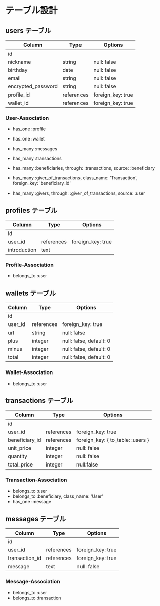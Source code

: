 # テーブル設計

## users テーブル

| Column             | Type       | Options           |
| ------------------ | ---------- | ----------------- |
| id                 |            |                   |
| nickname           | string     | null: false       |
| birthday           | date       | null: false       |
| email              | string     | null: false       |
| encrypted_password | string     | null: false       |
| profile_id         | references | foreign_key: true |
| wallet_id          | references | foreign_key: true |

### User-Association

- has_one :profile
- has_one :wallet
- has_many :messages

- has_many :transactions
- has_many :beneficiaries, through: :transactions, source: :beneficiary
- has_many :giver_of_transactions, class_name: 'Transaction', foreign_key: 'beneficiary_id'
- has_many :givers, through: :giver_of_transactions, source: :user

## profiles テーブル

| Column       | Type       | Options           |
| ------------ | ---------- | ----------------- |
| id           |            |                   |
| user_id      | references | foreign_key: true |
| introduction | text       |                   |

### Profile-Association

- belongs_to :user

## wallets テーブル

| Column  | Type       | Options                 |
| ------- | ---------- | ----------------------- |
| id      |            |                         |
| user_id | references | foreign_key: true       |
| url     | string     | null: false             |
| plus    | integer    | null: false, default: 0 |
| minus   | integer    | null: false, default: 0 |
| total   | integer    | null: false, default: 0 |

### Wallet-Association

- belongs_to :user

## transactions テーブル

| Column         | Type       | Options                           |
| -------------- | ---------- | --------------------------------- |
| id             |            |                                   |
| user_id        | references | foreign_key: true                 |
| beneficiary_id | references | foreign_key: { to_table: :users } |
| unit_price     | integer    | null: false                       |
| quantity       | integer    | null: false                       |
| total_price    | integer    | null:false                        |

### Transaction-Association

- belongs_to :user
- belongs_to :beneficiary, class_name: 'User'
- has_one :message

## messages テーブル

| Column         | Type       | Options           |
| -------------- | ---------- | ----------------- |
| id             |            |                   |
| user_id        | references | foreign_key: true |
| transaction_id | references | foreign_key: true |
| message        | text       | null: false       |

### Message-Association

- belongs_to :user
- belongs_to :transaction
